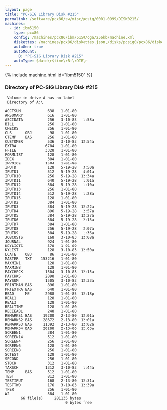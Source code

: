 ```yaml
---
layout: page
title: "PC-SIG Library Disk #215"
permalink: /software/pcx86/sw/misc/pcsig/0001-0999/DISK0215/
machines:
  - id: ibm5150
    type: pcx86
    config: /machines/pcx86/ibm/5150/cga/256kb/machine.xml
    diskettes: /machines/pcx86/diskettes.json,/disks/pcsig0/pcx86/diskettes.json
    autoGen: true
    autoMount:
      B: "PC-SIG Library Disk #215"
    autoType: $date\r$time\rB:\rDIR\r
---
```


{% include machine.html id="ibm5150" %}

### Directory of PC-SIG Library Disk #215

     Volume in drive A has no label
     Directory of A:\

    ACCTSUM            638   1-01-80
    ARSUMARY           616   1-01-80
    ASCIDATA           256   3-10-83   1:58a
    BILL               256   1-01-80
    CHECKS             256   1-01-80
    CLS      OBJ        98   1-01-80
    CTEMP    BAS       256   1-01-80
    CUSTOMER           536   3-10-83  12:54a
    EXTRA             6784   1-01-80
    FFILE             3328   1-01-80
    FORMLIST           128   1-01-80
    IDEX               384   1-01-80
    INVOICE           1504   1-01-80
    IPUTD              128   5-19-28   3:50a
    IPUTD1             512   5-19-28   4:01a
    IPUTD10            256   5-19-28  12:34a
    IPUTD11            640   5-19-28   1:01a
    IPUTD12            384   5-19-28   1:10a
    IPUTD13            256   1-01-80
    IPUTD14            512   5-19-28   1:28a
    IPUTD15            128   1-01-80
    IPUTD2             384   1-01-80
    IPUTD3             384   5-19-28  12:22a
    IPUTD4             896   5-19-28   2:57a
    IPUTD5             384   5-19-28  12:27a
    IPUTD6             384   5-19-28   2:13a
    IPUTD7             384   1-01-80
    IPUTD8             256   5-19-28   2:07a
    IPUTD9             384   5-19-28   1:36a
    JOBCOSTS           168   3-10-83  12:08a
    JOURNAL            924   1-01-80
    KEYLISTS           578   1-01-80
    KYLIST             128   3-10-83  12:50a
    LCATE    OBJ        86   1-01-80
    MASTER   TXT    153216   1-01-80
    MAXMIN1            128   1-01-80
    MAXMIN8            128   1-01-80
    PAYCHECK          1504   3-10-83  12:15a
    PAYCHKS           2898   1-01-80
    PAYSUM            1505   3-10-83  12:33a
    PRINTMAN BAS       896   1-01-80
    PRTEXTRA BAS       640   1-01-80
    READ     ME       2988   1-01-85  12:18p
    REAL1              128   1-01-80
    REAL3              128   1-01-80
    REALTIME           128   1-01-80
    RECIEABL           248   1-01-80
    REMARKS1 BAS     19200   2-13-80  12:01a
    REMARKS2 BAS     28672   2-13-80  12:01a
    REMARKS3 BAS     11392   2-13-80  12:02a
    REMARKS4 BAS     28288   2-13-80  12:03a
    SCREEN1            384   1-01-80
    SCREEN14           512   1-01-80
    SCREEN4            256   1-01-80
    SCREEN6            128   1-01-80
    SCREEN8            256   1-01-80
    SCTEST             128   1-01-80
    SECOND             256   1-01-80
    STOCK              312   1-01-80
    TAXSCH            1312   3-10-83   1:44a
    TEMP     BAS       512   1-01-80
    TEST               812   1-01-80
    TESTIPUT           168   2-13-80  12:31a
    TESTTWO            176   3-10-83  12:39a
    TFER               256   1-01-80
    W2                 384   1-01-80
           66 file(s)     281135 bytes
                               0 bytes free
